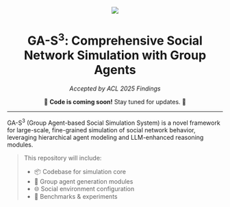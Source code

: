 <p align="center">
  <img src="https://img.shields.io/badge/ACL%202025-Findings-blueviolet?style=flat-square">
</p>

<h1 align="center"><strong>GA-S<sup>3</sup>: Comprehensive Social Network Simulation with Group Agents</strong></h1>

<p align="center">
  <em>Accepted by ACL 2025 Findings</em>
</p>

<p align="center">
  🚧 <strong>Code is coming soon!</strong> Stay tuned for updates. 🚀
</p>

---

GA-S<sup>3</sup> (Group Agent-based Social Simulation System) is a novel framework for large-scale, fine-grained simulation of social network behavior, leveraging hierarchical agent modeling and LLM-enhanced reasoning modules.

> This repository will include:  
> - 📦 Codebase for simulation core  
> - 🧠 Group agent generation modules  
> - 🌐 Social environment configuration  
> - 📝 Benchmarks & experiments  
